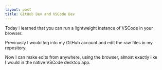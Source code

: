 ```yaml
---
layout: post
title: GitHub Dev and VSCode Dev
---
```

Today I learned that you can run a lightweight instance of VSCode in your browser. 

Previously I would log into my GitHub account and edit the raw files in my repository. 

Now I can make edits from anywhere, using the browser, almost exactly like I would in the native VSCode desktop app.
